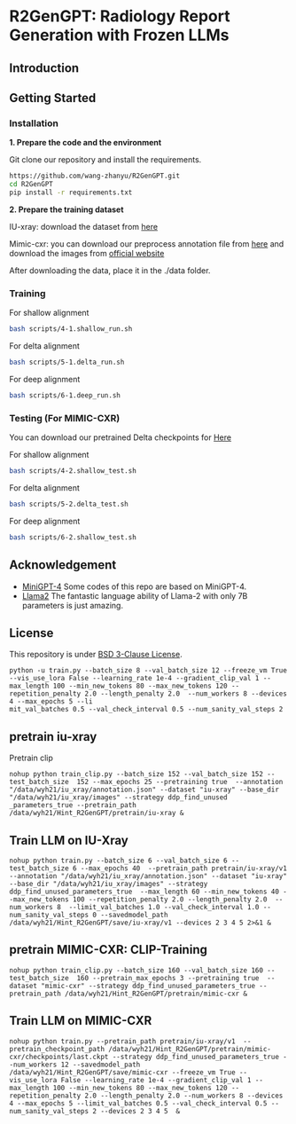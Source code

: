 # R2GenGPT: Radiology Report Generation with Frozen LLMs

## Introduction
<!-- ![overview](https://github.com/wang-zhanyu/R2GenGPT/blob/main/images/align.png) -->

## Getting Started
### Installation

**1. Prepare the code and the environment**

Git clone our repository and install the requirements.

```bash
https://github.com/wang-zhanyu/R2GenGPT.git
cd R2GenGPT
pip install -r requirements.txt
```


**2. Prepare the training dataset**

IU-xray: download the dataset from [here](https://drive.google.com/file/d/1c0BXEuDy8Cmm2jfN0YYGkQxFZd2ZIoLg/view)

Mimic-cxr: you can download our preprocess annotation file from [here](https://drive.google.com/file/d/14689ztodTtrQJYs--ihB_hgsPMMNHX-H/view?usp=sharing) and download the images from [official website](https://physionet.org/content/mimic-cxr-jpg/2.0.0/)

After downloading the data, place it in the ./data folder.

### Training

For shallow alignment

```bash
bash scripts/4-1.shallow_run.sh
```

For delta alignment

```bash
bash scripts/5-1.delta_run.sh
```

For deep alignment

```bash
bash scripts/6-1.deep_run.sh
```

### Testing (For MIMIC-CXR)
You can download our pretrained Delta checkpoints for [Here](https://drive.google.com/drive/folders/1ywEITWfYIAAYy0VY1IZ24Ec_GoNmkqIY?usp=sharing)

For shallow alignment

```bash
bash scripts/4-2.shallow_test.sh
```

For delta alignment

```bash
bash scripts/5-2.delta_test.sh
```

For deep alignment

```bash
bash scripts/6-2.shallow_test.sh
```


## Acknowledgement

+ [MiniGPT-4](https://github.com/Vision-CAIR/MiniGPT-4) Some codes of this repo are based on MiniGPT-4.
+ [Llama2](https://github.com/facebookresearch/llama) The fantastic language ability of Llama-2 with only 7B parameters is just amazing.


## License
This repository is under [BSD 3-Clause License](LICENSE.md).

```
python -u train.py --batch_size 8 --val_batch_size 12 --freeze_vm True --vis_use_lora False --learning_rate 1e-4 --gradient_clip_val 1 --max_length 100 --min_new_tokens 80 --max_new_tokens 120 --repetition_penalty 2.0 --length_penalty 2.0  --num_workers 8 --devices 4 --max_epochs 5 --li
mit_val_batches 0.5 --val_check_interval 0.5 --num_sanity_val_steps 2 
```
## pretrain iu-xray
Pretrain clip
```
nohup python train_clip.py --batch_size 152 --val_batch_size 152 --test_batch_size  152 --max_epochs 25 --pretraining true  --annotation "/data/wyh21/iu_xray/annotation.json" --dataset "iu-xray" --base_dir "/data/wyh21/iu_xray/images" --strategy ddp_find_unused
_parameters_true --pretrain_path /data/wyh21/Hint_R2GenGPT/pretrain/iu-xray &
``` 
## Train LLM on IU-Xray
```
nohup python train.py --batch_size 6 --val_batch_size 6 --test_batch_size 6 --max_epochs 40  --pretrain_path pretrain/iu-xray/v1 --annotation "/data/wyh21/iu_xray/annotation.json" --dataset "iu-xray" --base_dir "/data/wyh21/iu_xray/images" --strategy ddp_find_unused_parameters_true  --max_length 60 --min_new_tokens 40 --max_new_tokens 100 --repetition_penalty 2.0 --length_penalty 2.0  --num_workers 8  --limit_val_batches 1.0 --val_check_interval 1.0 --num_sanity_val_steps 0 --savedmodel_path /data/wyh21/Hint_R2GenGPT/save/iu-xray/v1 --devices 2 3 4 5 2>&1 &
```



## pretrain MIMIC-CXR:  CLIP-Training
```
nohup python train_clip.py --batch_size 160 --val_batch_size 160 --test_batch_size  160 --pretrain_max_epochs 3 --pretraining true  --dataset "mimic-cxr" --strategy ddp_find_unused_parameters_true --pretrain_path /data/wyh21/Hint_R2GenGPT/pretrain/mimic-cxr &
```


## Train LLM on MIMIC-CXR
```
nohup python train.py --pretrain_path pretrain/iu-xray/v1  --pretrain_checkpoint_path /data/wyh21/Hint_R2GenGPT/pretrain/mimic-cxr/checkpoints/last.ckpt --strategy ddp_find_unused_parameters_true --num_workers 12 --savedmodel_path /data/wyh21/Hint_R2GenGPT/save/mimic-cxr --freeze_vm True --vis_use_lora False --learning_rate 1e-4 --gradient_clip_val 1 --max_length 100 --min_new_tokens 80 --max_new_tokens 120 --repetition_penalty 2.0 --length_penalty 2.0 --num_workers 8 --devices 4 --max_epochs 5 --limit_val_batches 0.5 --val_check_interval 0.5 --num_sanity_val_steps 2 --devices 2 3 4 5  &
```
